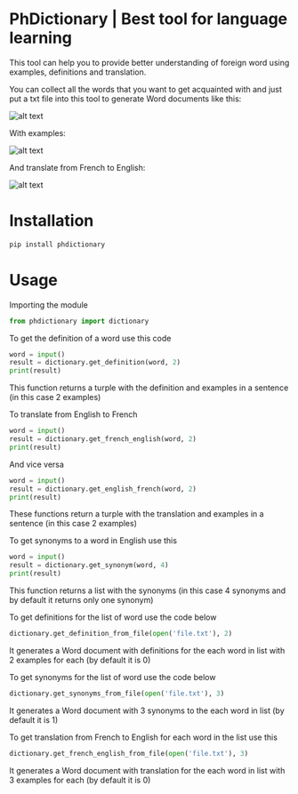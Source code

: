 # PhDictionary | Best tool for language learning

This tool can help you to provide better understanding of foreign word using examples, definitions and translation.

You can collect all the words that you want to get acquainted with and just put a txt file into this tool to generate Word documents like this:

![alt text](https://github.com/RediIVIideR/phdictionary/tree/main/examples/def.png?raw=true)

With examples:

![alt text](https://github.com/RediIVIideR/phdictionary/tree/main/examples/def-e.png?raw=true)

And translate from French to English:


![alt text](https://github.com/RediIVIideR/phdictionary/tree/main/examples/fr-eng.png?raw=true)
# Installation

```bash
pip install phdictionary
```

# Usage

Importing the module
```python
from phdictionary import dictionary
```
To get the definition of a word use this code
```python
word = input()
result = dictionary.get_definition(word, 2)
print(result)
```
This function returns a turple with the definition and examples in a sentence (in this case 2 examples)

To translate from English to French
```python
word = input()
result = dictionary.get_french_english(word, 2)
print(result)
```
And vice versa

```python
word = input()
result = dictionary.get_english_french(word, 2)
print(result)
```
These functions return a turple with the translation and examples in a sentence (in this case 2 examples)

To get synonyms to a word in English use this
```python
word = input()
result = dictionary.get_synonym(word, 4)
print(result)
```
This function returns a list with the synonyms (in this case 4 synonyms and by default it returns only one synonym)

To get definitions for the list of word use the code below
```python
dictionary.get_definition_from_file(open('file.txt'), 2)
```
It generates a Word document with definitions for the each word in list with 2 examples for each (by default it is 0)

To get synonyms for the list of word use the code below
```python
dictionary.get_synonyms_from_file(open('file.txt'), 3)
```
It generates a Word document with 3 synonyms to the each word in list (by default it is 1)

To get translation from French to English for each word in the list use this
```python
dictionary.get_french_english_from_file(open('file.txt'), 3)
```
It generates a Word document with translation for the each word in list with 3 examples for each (by default it is 0)

